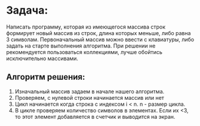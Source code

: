 # Задача:
Написать программу, которая из имеющегося массива строк формирует новый массив из строк, длина которых меньше, либо равна 3 символам. Первоначальный массив можно ввести с клавиатуры, либо задать на старте выполнения алгоритма. При решении не рекомендуется пользоваться коллекциями, лучше обойтись исключительно массивами.

## Алгоритм решения:
1. Изначальный массив задаем в начале нашего алгоритма.
2. Проверяем, с нулевой строки начинается массив или нет
3. Цикл начинается когда строка с индексом i < n. n - размер цикла.
4. В цикле проверяем количество символов в элементах. Если их <3, то этот элемент добавляется в счетчик и выводится на экран.
